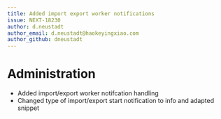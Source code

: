 ```yaml
---
title: Added import export worker notifications
issue: NEXT-18230
author: d.neustadt
author_email: d.neustadt@haokeyingxiao.com 
author_github: dneustadt
---
```

# Administration
* Added import/export worker notifcation handling
* Changed type of import/export start notification to info and adapted snippet

